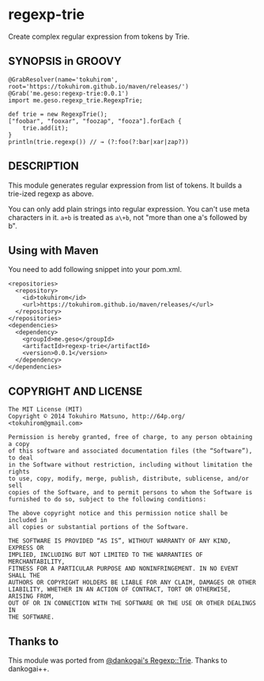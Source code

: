 regexp-trie
===========

Create complex regular expression from tokens by Trie.

## SYNOPSIS in GROOVY

	@GrabResolver(name='tokuhirom', root='https://tokuhirom.github.io/maven/releases/')
	@Grab('me.geso:regexp-trie:0.0.1')
	import me.geso.regexp_trie.RegexpTrie;

	def trie = new RegexpTrie();
	["foobar", "fooxar", "foozap", "fooza"].forEach {
		trie.add(it);
	}
	println(trie.regexp()) // → (?:foo(?:bar|xar|zap?))

## DESCRIPTION

This module generates regular expression from list of tokens.
It builds a trie-ized regexp as above.

You can only add plain strings into regular expression. You can't use meta characters in it. `a+b` is treated as `a\+b`, not "more than one a's followed by b".

## Using with Maven

You need to add following snippet into your pom.xml.

	<repositories>
	  <repository>
		<id>tokuhirom</id>
		<url>https://tokuhirom.github.io/maven/releases/</url>
	  </repository>
	</repositories>
	<dependencies>
	  <dependency>
		<groupId>me.geso</groupId>
		<artifactId>regexp-trie</artifactId>
		<version>0.0.1</version>
	  </dependency>
	</dependencies>

## COPYRIGHT AND LICENSE

	The MIT License (MIT)
	Copyright © 2014 Tokuhiro Matsuno, http://64p.org/ <tokuhirom@gmail.com>

	Permission is hereby granted, free of charge, to any person obtaining a copy
	of this software and associated documentation files (the “Software”), to deal
	in the Software without restriction, including without limitation the rights
	to use, copy, modify, merge, publish, distribute, sublicense, and/or sell
	copies of the Software, and to permit persons to whom the Software is
	furnished to do so, subject to the following conditions:

	The above copyright notice and this permission notice shall be included in
	all copies or substantial portions of the Software.

	THE SOFTWARE IS PROVIDED “AS IS”, WITHOUT WARRANTY OF ANY KIND, EXPRESS OR
	IMPLIED, INCLUDING BUT NOT LIMITED TO THE WARRANTIES OF MERCHANTABILITY,
	FITNESS FOR A PARTICULAR PURPOSE AND NONINFRINGEMENT. IN NO EVENT SHALL THE
	AUTHORS OR COPYRIGHT HOLDERS BE LIABLE FOR ANY CLAIM, DAMAGES OR OTHER
	LIABILITY, WHETHER IN AN ACTION OF CONTRACT, TORT OR OTHERWISE, ARISING FROM,
	OUT OF OR IN CONNECTION WITH THE SOFTWARE OR THE USE OR OTHER DEALINGS IN
	THE SOFTWARE.

## Thanks to

This module was ported from [@dankogai's Regexp::Trie](https://metacpan.org/pod/Regexp::Trie). Thanks to dankogai++.
